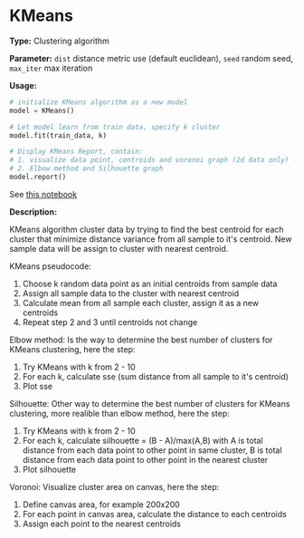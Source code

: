 # KMeans

**Type:** Clustering algorithm

**Parameter:** `dist` distance metric use (default euclidean), `seed` random seed, `max_iter` max iteration

**Usage:**
```python
# initialize KMeans algorithm as a new model
model = KMeans()

# Let model learn from train data, specify k cluster
model.fit(train_data, k)

# Display KMeans Report, contain:
# 1. visualize data point, centroids and voronoi graph (2d data only) --> from best k according to Silhouette
# 2. Elbow method and Silhouette graph
model.report()
```
See [this notebook](notebook/KMeans_example.ipynb)

**Description:**

KMeans algorithm cluster data by trying to find the best centroid for each cluster that minimize distance variance from all sample to it's centroid. New sample data will be assign to cluster with nearest centroid.

KMeans pseudocode:
1. Choose k random data point as an initial centroids from sample data
2. Assign all sample data to the cluster with nearest centroid
3. Calculate mean from all sample each cluster, assign it as a new centroids
4. Repeat step 2 and 3 until centroids not change

Elbow method: 
Is the way to determine the best number of clusters for KMeans clustering, here the step:
1. Try KMeans with k from 2 - 10
2. For each k, calculate sse (sum distance from all sample to it's centroid)
3. Plot sse

Silhouette: 
Other way to determine the best number of clusters for KMeans clustering, more realible than elbow method, here the step:
1. Try KMeans with k from 2 - 10
2. For each k, calculate silhouette = (B - A)/max(A,B) with A is total distance from each data point to other point in same cluster, B is total distance from each data point to other point in the nearest cluster
3. Plot silhouette 

Voronoi:
Visualize cluster area on canvas, here the step:
1. Define canvas area, for example 200x200
2. For each point in canvas area, calculate the distance to each centroids
3. Assign each point to the nearest centroids